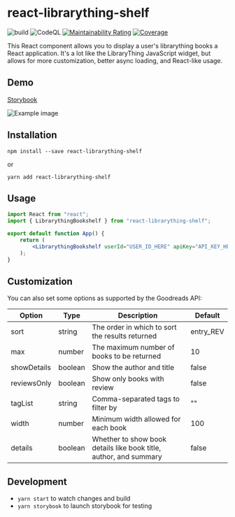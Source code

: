 # react-librarything-shelf
![build](https://github.com/kylekarpack/react-librarything-shelf/workflows/build/badge.svg) ![CodeQL](https://github.com/kylekarpack/react-librarything-shelf/workflows/CodeQL/badge.svg) 
[![Maintainability Rating](https://sonarcloud.io/api/project_badges/measure?project=kylekarpack_react-librarything-shelf&metric=sqale_rating)](https://sonarcloud.io/dashboard?id=kylekarpack_react-librarything-shelf) [![Coverage](https://sonarcloud.io/api/project_badges/measure?project=kylekarpack_react-librarything-shelf&metric=coverage)](https://sonarcloud.io/dashboard?id=kylekarpack_react-librarything-shelf)

This React component allows you to display a user's librarything books a React application. It's a lot like the LibraryThing JavaScript widget, but allows for more customization, better async loading, and React-like usage.

## Demo
[Storybook](https://kylekarpack.github.io/react-librarything-shelf/)

![Example image](/sample/sample.png)

## Installation

```
npm install --save react-librarything-shelf
```
or
```
yarn add react-librarything-shelf
```

## Usage

```jsx
import React from "react";
import { LibrarythingBookshelf } from "react-librarything-shelf";

export default function App() {
	return (
		<LibrarythingBookshelf userId="USER_ID_HERE" apiKey="API_KEY_HERE" />
	);
}
```

## Customization

You can also set some options as supported by the Goodreads API:

| Option | Type | Description | Default |
| ------ | ---- | ----------- | ------- |
| sort  | string | The order in which to sort the results returned | entry_REV
| max  | number | The maximum number of books to be returned | 10
| showDetails  | boolean | Show the author and title | false
| reviewsOnly  | boolean | Show only books with review | false
| tagList  | string | Comma-separated tags to filter by | ""
| width | number | Minimum width allowed for each book | 100
| details | boolean | Whether to show book details like book title, author, and summary | false

## Development
- `yarn start` to watch changes and build
- `yarn storybook` to launch storybook for testing
